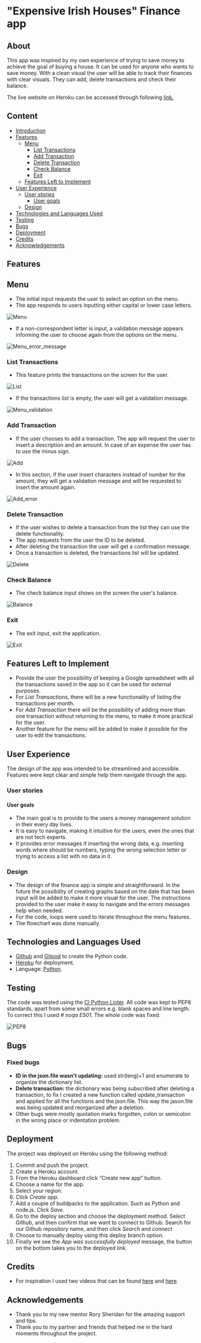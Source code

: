 # "Expensive Irish Houses" Finance app

## About
This app was inspired by my own experience of trying to save money to achieve the goal of buying a house. It can be used for anyone who wants to save money.
With a clean visual the user will be able to track their finances with clear visuals. They can add, delete transactions and check their balance.

The live website on Heroku can be accessed through following [link.](https://expensive-irish-houses.herokuapp.com/)

## Content
* [Introduction](#expensive-irish-houses-finances-app)
* [Features](#features)
    * [Menu](#menu)
        * [List Transactions](#list-transactions)
        * [Add Transaction](#add-transaction)
        * [Delete Transaction](#delete-transaction)
        * [Check Balance](#check-balance)
        * [Exit](#exit)
    * [Features Left to Implement](#features-left-to-implement)
* [User Experience](#user-experience)
    * [User stories](#user-stories)
        * [User goals](#user-goals)
    * [Design](#design)
* [Technologies and Languages Used](#technologies-and-languages-used)   
* [Testing](#testing)
* [Bugs](#bugs)    
* [Deployment](#deployment)
* [Credits](#credits)
* [Acknowledgements](#acknowledgements)

## Features
## Menu
* The initial input requests the user to select an option on the menu.
* The app responds to users inputting either capital or lower case letters.

![Menu](./assets/images/menu_eih.JPG)

* If a non-correspondent letter is input, a validation message appears informing the user to choose again from the options on the menu.

![Menu_error_message](./assets/images/menu_error_eih.JPG)

### **List Transactions**
* This feature prints the transactions on the screen for the user.

![List](./assets/images/list_eih.JPG)

* If the transactions list is empty, the user will get a validation message.

![Menu_validation](./assets/images/menu_validation_eih.JPG)

### **Add Transaction**
* If the user chooses to add a transaction. The app will request the user to insert a description and an amount. In case of an expense the user has to use the minus sign.

![Add](./assets/images/add_eih.JPG)

* In this section, if the user insert characters instead of number for the amount, they will get a validation message and will be requested to insert the amount again.

![Add_error](./assets/images/add_error_eih.JPG)

### **Delete Transaction**
* If the user wishes to delete a transaction from the list they can use the delete functionality. 
* The app requests from the user the ID to be deleted. 
* After deleting the transaction the user will get a confirmation message.
* Once a transaction is deleted, the transactions list will be updated.

![Delete](./assets/images/delete_eih.JPG)

### **Check Balance**
* The check balance input shows on the screen the user's balance.

![Balance](./assets/images/balance_eih.JPG)

### **Exit**
* The exit input, exit the application.

![Exit](./assets/images/exit_eih.JPG)

## Features Left to Implement
* Provide the user the possibility of keeping a Google spreadsheet with all the transactions saved in the app so it can be used for external purposes.
* For *List Transactions*, there will be a new functionality of listing the transactions per month.
* For *Add Transaction* there will be the possibility of adding more than one transaction without returning to the menu, to make it more practical for the user.
* Another feature for the menu will be added to make it possible for the user to edit the transactions.

## User Experience
The design of the app was intended to be streamlined and accessible. Features were kept clear and simple help them navigate through the app.

### User stories
#### User goals
* The main goal is to provide to the users a money management solution in their every day lives.
* It is easy to navigate, making it intuitive for the users, even the ones that are not tech experts.
* It provides error messages if inserting the wrong data, e.g. inserting words where should be numbers, typing the wrong selection letter or trying to access a list with no data in it.

### Design
* The design of the finance app is simple and straightforward. In the future the possibility of creating graphs based on the date that has been input will be added to make it more visual for the user. The instructions provided to the user make it easy to navigate and the errors messages help when needed.
* For the code, loops were used to iterate throughout the menu features.
* The flowchart was done manually.

## Technologies and Languages Used
* [Github](https://github.com/) and [Gitpod](https://www.gitpod.io/) to create the Python code.
* [Heroku](https://www.heroku.com/) for deployment.
* Language: [Python](https://www.python.org/).

## Testing
The code was tested using the [CI Python Linter](https://pep8ci.herokuapp.com/). All code was kept to PEP8 standards, apart from some small errors e.g. blank spaces and line length. To correct this I used *# noqa E501*. The whole code was fixed.

![PEP8](./assets/images/pep8_eih.JPG)

## Bugs
### Fixed bugs
* **ID in the json.file wasn't updating:** used str(leng)+1 and enumerate to organize the dictionary list.
* **Delete transaction:** the dictionary was being subscribed after deleting a transaction, to fix I created a new function called update_transaction and applied for all the functions and the json.file. This way the jason.file was being updated and reorganized after a deletion.
* Other bugs were mostly quotation marks forgotten, colon or semicolon in the wrong place or indentation problem.

## Deployment
The project was deployed on Heroku using the following method:
1. Commit and push the project.
2. Create a Heroku account.
3. From the Heroku dashboard click “Create new app” button.
4. Choose a name for the app.
5. Select your region. 
6. Click *Create app*. 
7. Add a couple of buildpacks to the application. Such as Python and node.js. Click *Save*.
8. Go to the deploy section and choose the deployment method. Select Github, and then confirm that we want to connect to Github. Search for our Github repository name, and then  click *Search* and *connect*  
9. Choose to  manually deploy using this deploy branch option.  
10. Finally we see the *App was successfully deployed* message, the button on the bottom takes you to the deployed link.

## Credits
* For inspiration I used two videos that can be found [here](https://www.youtube.com/watch?v=IbdgcUqWSeo&t=194s) and [here](https://www.youtube.com/watch?v=A3PRB1Wc0UA).

## Acknowledgements
* Thank you to my new mentor Rory Sheridan for the amazing support and tips.
* Thank you to my partner and friends that helped me in the hard moments throughout the project.





